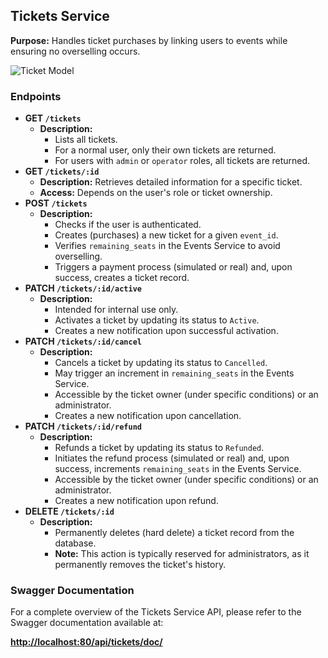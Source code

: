 ## Tickets Service

**Purpose:**
Handles ticket purchases by linking users to events while ensuring no overselling occurs.

![Ticket Model](https://cloud.bryancellier.fr/api/v1/buckets/public/objects/download?preview=true&prefix=tickets.png&version_id=null)

### Endpoints

- **GET `/tickets`**
    - **Description:**
        - Lists all tickets.
        - For a normal user, only their own tickets are returned.
        - For users with `admin` or `operator` roles, all tickets are returned.
- **GET `/tickets/:id`**
    - **Description:** Retrieves detailed information for a specific ticket.
    - **Access:** Depends on the user's role or ticket ownership.
- **POST `/tickets`**
    - **Description:**
        - Checks if the user is authenticated.
        - Creates (purchases) a new ticket for a given `event_id`.
        - Verifies `remaining_seats` in the Events Service to avoid overselling.
        - Triggers a payment process (simulated or real) and, upon success, creates a ticket record.
- **PATCH `/tickets/:id/active`**
    - **Description:**
        - Intended for internal use only.
        - Activates a ticket by updating its status to `Active`.
        - Creates a new notification upon successful activation.
- **PATCH `/tickets/:id/cancel`**
    - **Description:**
        - Cancels a ticket by updating its status to `Cancelled`.
        - May trigger an increment in `remaining_seats` in the Events Service.
        - Accessible by the ticket owner (under specific conditions) or an administrator.
        - Creates a new notification upon cancellation.
- **PATCH `/tickets/:id/refund`**
    - **Description:**
        - Refunds a ticket by updating its status to `Refunded`.
        - Initiates the refund process (simulated or real) and, upon success, increments `remaining_seats` in the Events Service.
        - Accessible by the ticket owner (under specific conditions) or an administrator.
        - Creates a new notification upon refund.
- **DELETE `/tickets/:id`**
    - **Description:**
        - Permanently deletes (hard delete) a ticket record from the database.
        - **Note:** This action is typically reserved for administrators, as it permanently removes the ticket's history.

### Swagger Documentation

For a complete overview of the Tickets Service API, please refer to the Swagger documentation available at:

[**http://localhost:80/api/tickets/doc/**](http://localhost/api/tickets/doc/)